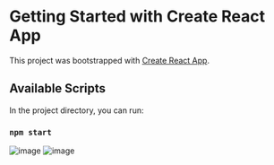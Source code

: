 # Getting Started with Create React App

This project was bootstrapped with [Create React App](https://github.com/facebook/create-react-app).

## Available Scripts

In the project directory, you can run:

### `npm start`
![image](https://user-images.githubusercontent.com/67458176/186022854-7a7ae349-07b0-473d-bd90-3330820b7468.png)
![image](https://user-images.githubusercontent.com/67458176/186022900-81289eb5-9b06-4ab1-8f9e-a45a517d954d.png)

